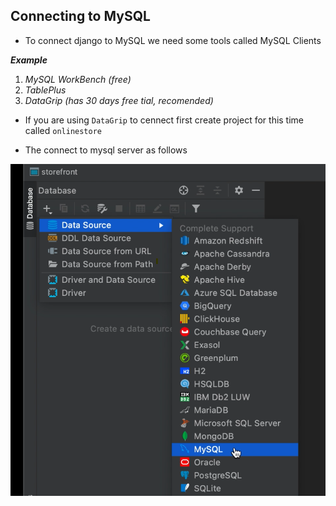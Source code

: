 ## Connecting to MySQL

- To connect django to MySQL we need some tools called MySQL Clients

___Example___

1. _MySQL WorkBench (free)_
2. _TablePlus_
3. _DataGrip (has 30 days free tial, recomended)_ 

- If you are using `DataGrip` to cennect first create project for this time called `onlinestore`

- The connect to mysql server as follows

![Mysql Connecting](../Images/mysql.png)